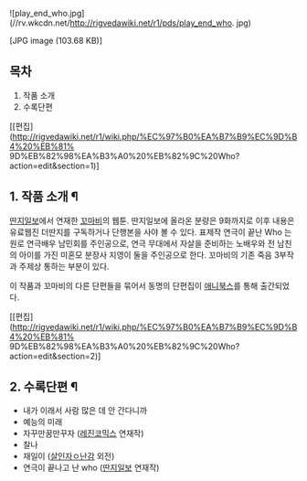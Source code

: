 ![play_end_who.jpg](//rv.wkcdn.net/http://rigvedawiki.net/r1/pds/play_end_who.
jpg)

[JPG image (103.68 KB)]

## 목차

    

1. 작품 소개 
2. 수록단편 

[[편집](http://rigvedawiki.net/r1/wiki.php/%EC%97%B0%EA%B7%B9%EC%9D%B4%20%EB%81%
9D%EB%82%98%EA%B3%A0%20%EB%82%9C%20Who?action=edit&section=1)]

## 1. 작품 소개 ¶

[딴지일보](%EB%94%B4%EC%A7%80%EC%9D%BC%EB%B3%B4.md)에서 연재한
[꼬마비](%EA%BC%AC%EB%A7%88%EB%B9%84.md)의 웹툰. 딴지일보에 올라온 분량은 9화까지로 이후 내용은 유료웹진
더딴지를 구독하거나 단행본을 사야 볼 수 있다. 표제작 연극이 끝난 Who 는 원로 연극배우 남민회를 주인공으로, 연극 무대에서 자살을
준비하는 노배우와 전 남친의 아이를 가진 미혼모 분장사 지영이 둘을 주인공으로 한다. 꼬마비의 기존 죽음 3부작과 주제상 통하는 부분이
있다.

  

이 작품과 꼬마비의 다른 단편들을 묶어서 동명의 단편집이
[애니북스](%EC%95%A0%EB%8B%88%EB%B6%81%EC%8A%A4.md)를 통해 출간되었다.

  

[[편집](http://rigvedawiki.net/r1/wiki.php/%EC%97%B0%EA%B7%B9%EC%9D%B4%20%EB%81%
9D%EB%82%98%EA%B3%A0%20%EB%82%9C%20Who?action=edit&section=2)]

## 2. 수록단편 ¶

  * 내가 이래서 사람 많은 데 안 간다니까 
  * 예능의 미래 
  * 자꾸만꿈만꾸자 ([레진코믹스](%EB%A0%88%EC%A7%84%EC%BD%94%EB%AF%B9%EC%8A%A4.md) 연재작)
  * 찰나
  * 재일이 ([살인자ㅇ난감](%EC%82%B4%EC%9D%B8%EC%9E%90%E3%85%87%EB%82%9C%EA%B0%90.md) 외전) 
  * 연극이 끝나고 난 who ([딴지일보](%EB%94%B4%EC%A7%80%EC%9D%BC%EB%B3%B4.md) 연재작)

